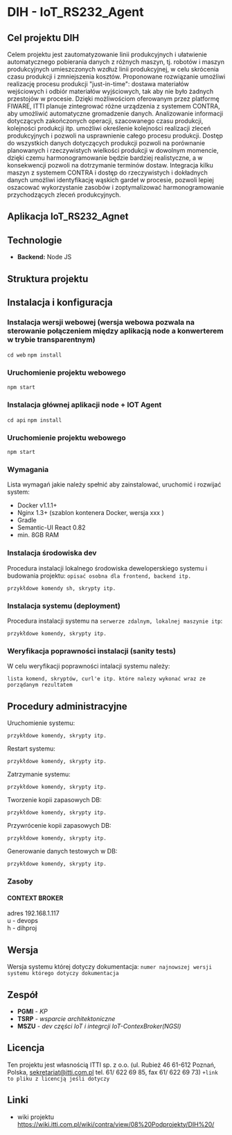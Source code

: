 # DIH - IoT_RS232_Agent

## Cel projektu DIH

Celem projektu jest zautomatyzowanie linii produkcyjnych i ułatwienie automatycznego pobierania danych z różnych maszyn, tj. robotów i maszyn produkcyjnych umieszczonych wzdłuż linii produkcyjnej, w celu skrócenia czasu produkcji i zmniejszenia kosztów. Proponowane rozwiązanie umożliwi realizację procesu produkcji "just-in-time": dostawa materiałów wejściowych i odbiór materiałów wyjściowych, tak aby nie było żadnych przestojów w procesie. Dzięki możliwościom oferowanym przez platformę FIWARE, ITTI planuje zintegrować różne urządzenia z systemem CONTRA, aby umożliwić automatyczne gromadzenie danych. Analizowanie informacji dotyczących zakończonych operacji, szacowanego czasu produkcji, kolejności produkcji itp. umożliwi określenie kolejności realizacji zleceń produkcyjnych i pozwoli na usprawnienie całego procesu produkcji. Dostęp do wszystkich danych dotyczących produkcji pozwoli na porównanie planowanych i rzeczywistych wielkości produkcji w dowolnym momencie, dzięki czemu harmonogramowanie będzie bardziej realistyczne, a w konsekwencji pozwoli na dotrzymanie terminów dostaw. Integracja kilku maszyn z systemem CONTRA i dostęp do rzeczywistych i dokładnych danych umożliwi identyfikację wąskich gardeł w procesie, pozwoli lepiej oszacować wykorzystanie zasobów i zoptymalizować harmonogramowanie przychodzących zleceń produkcyjnych.

## Aplikacja IoT_RS232_Agnet


## Technologie

* **Backend:** Node JS

## Struktura projektu


## Instalacja i konfiguracja 
### Instalacja wersji webowej (wersja webowa pozwala na sterowanie połączeniem między aplikacją node a konwerterem w trybie transparentnym)
`cd web`
`npm install`
### Uruchomienie projektu webowego
`npm start`

### Instalacja głównej aplikacji node + IOT Agent
`cd api`
`npm install`
### Uruchomienie projektu webowego
`npm start`

### Wymagania
Lista wymagań jakie należy spełnić aby zainstalować, uruchomić i rozwijać system:


* Docker v1.1.1+
* Nginx 1.3+ (szablon kontenera Docker, wersja xxx )
* Gradle
* Semantic-UI React 0.82
* min. 8GB RAM 

### Instalacja środowiska dev

Procedura instalacji lokalnego środowiska deweloperskiego systemu i budowania projektu:
`opisać osobna dla frontend, backend itp.`

```
przykłdowe komendy sh, skrypty itp. 
```

### Instalacja systemu (deployment)
Procedura instalacji systemu na `serwerze zdalnym, lokalnej maszynie itp`:

```
przykłdowe komendy, skrypty itp. 
```

### Weryfikacja poprawności instalacji (sanity tests)
W celu weryfikacji poprawności intalacji systemu należy:

```
lista komend, skryptów, curl'e itp. które nalezy wykonać wraz ze porządanym rezultatem
```

## Procedury administracyjne
Uruchomienie systemu: 
```
przykłdowe komendy, skrypty itp. 
```

Restart systemu: 
```
przykłdowe komendy, skrypty itp. 
```

Zatrzymanie systemu: 
```
przykłdowe komendy, skrypty itp. 
```

Tworzenie kopii zapasowych DB: 
```
przykłdowe komendy, skrypty itp. 
```

Przywrócenie kopii zapasowych DB: 
```
przykłdowe komendy, skrypty itp. 
```

Generowanie danych testowych w DB: 
```
przykłdowe komendy, skrypty itp. 
```

### Zasoby 
#### CONTEXT BROKER
adres 192.168.1.117  
u - devops  
h - dihproj  

## Wersja

Wersja systemu której dotyczy dokumentacja: `numer najnowszej wersji systemu którego dotyczy dokumentacja`

## Zespół

* **PGMI** - *KP*
* **TSRP** - *wsparcie architektoniczne*
* **MSZU** - *dev części IoT i integrcji IoT-ContexBroker(NGSI)*


## Licencja 

Ten projektu jest własnością ITTI sp. z o.o. (ul. Rubież 46 61-612 Poznań, Polska, sekretariat@itti.com.pl tel. 61/ 622 69 85, fax 61/ 622 69 73)
 `+link to pliku z licencją jeśli dotyczy`

## Linki

* wiki projektu https://wiki.itti.com.pl/wiki/contra/view/08%20Podprojekty/DIH%20/
